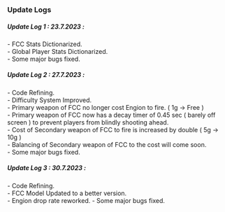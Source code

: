 <h3>Update Logs</h3>

<h5>Update Log 1 : 23.7.2023 :</h5>
- FCC Stats Dictionarized. <br>
- Global Player Stats Dictionarized. <br>
- Some major bugs fixed. <br>

<h5>Update Log 2 : 27.7.2023 :</h5>
- Code Refining. <br>
- Difficulty System Improved. <br>
- Primary weapon of FCC no longer cost Engion to fire. ( 1g -> Free ) <br>
- Primary weapon of FCC now has a decay timer of 0.45 sec ( barely off screen ) to prevent players from blindly shooting ahead. <br>
- Cost of Secondary weapon of FCC to fire is increased by double ( 5g -> 10g ) <br>
- Balancing of Secondary weapon of FCC to the cost will come soon. <br>
- Some major bugs fixed. <br>

<h5>Update Log 3 : 30.7.2023 :</h5>
- Code Refining. <br>
- FCC Model Updated to a better version. <br>
- Engion drop rate reworked.
- Some major bugs fixed. <br>


